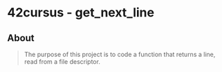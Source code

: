 # 42cursus - get_next_line

## About

>The purpose of this project is to code a function that returns a line, read from a file descriptor.
